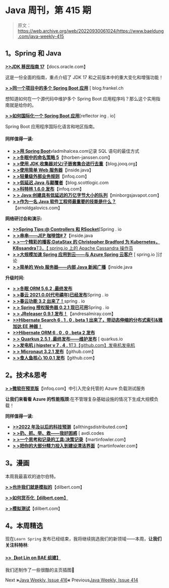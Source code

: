 # Java 周刊，第 415 期

> 原文：<https://web.archive.org/web/20220930061024/https://www.baeldung.com/java-weekly-415>

## 1。Spring 和 Java

[**>>JDK 移民指南 17**](https://web.archive.org/web/20220627183310/https://docs.oracle.com/en/java/javase/17/migrate/getting-started.html)【docs.oracle.com】

这是一份全面的指南，重点介绍了 JDK 17 和之前版本中的重大变化和增强功能！

[**> >同一个项目中的多个 Spring Boot 应用**](https://web.archive.org/web/20220627183310/https://blog.frankel.ch/multiple-spring-boot-apps-same-project/) [ blog.frankel.ch

想知道如何在一个源代码中维护多个 Spring Boot 应用程序吗？那么这个实用指南就是给你的。

[**> >如何国际化一个 Spring Boot 应用**](https://web.archive.org/web/20220627183310/https://reflectoring.io/spring-boot-internationalization/)[reflector ing . io]

Spring Boot 应用程序国际化语言和地区指南。

#### 同样值得一读:

*   [**> >用 Spring Boot**](https://web.archive.org/web/20220627183310/https://vladmihalcea.com/log-sql-spring-boot/)vladmihalcea.com记录 SQL 语句的最佳方式
*   [**> >冬眠中的命名策略 5**](https://web.archive.org/web/20220627183310/https://thorben-janssen.com/naming-strategies-in-hibernate-5/)【thorben-janssen.com】
*   [**> >使用 JDK 收集器对父/子嵌套集合进行去重**](https://web.archive.org/web/20220627183310/https://blog.jooq.org/using-jdk-collectors-to-de-duplicate-parent-child-nested-collections/)【blog.jooq.org】
*   [**> >使用简单 Web 服务器**](https://web.archive.org/web/20220627183310/https://inside.java/2021/12/06/working-with-the-simple-web-server/)【inside.java】
*   [**> >轻量级外部业务规则**](https://web.archive.org/web/20220627183310/https://www.infoq.com/articles/java-external-rules-engine/)【infoq.com】
*   [**> >低延迟 Java 与颠覆者**](https://web.archive.org/web/20220627183310/https://blog.scottlogic.com/2021/12/01/disruptor.html)【blog.scottlogic.com
*   [**> >科特林 1.6.0 发布**](https://web.archive.org/web/20220627183310/https://www.infoq.com/news/2021/12/kotlin-1-6-0-released)【infoq.com】
*   [**> > Java:创建具有低延迟的万亿字节大小的队列**](https://web.archive.org/web/20220627183310/https://minborgsjavapot.blogspot.com/2021/12/java-creating-terabyte-sized-queues.html)【minborgsjavapot.com】
*   [**> >作为一名 Java 软件工程师最重要的技能是什么？**](https://web.archive.org/web/20220627183310/https://arnoldgalovics.com/what-are-the-most-important-skills-as-a-java-software-engineer/)【arnoldgalovics.com】

**网络研讨会和演示:**

*   [**>>Spring Tips:@ Controllers 和 RSocket**](https://web.archive.org/web/20220627183310/https://spring.io/blog/2021/12/01/spring-tips-controllers-and-rsocket)[Spring . io
*   [**> >串串——JEP 咖啡馆# 7**](https://web.archive.org/web/20220627183310/https://inside.java/2021/12/09/jepcafe7/)【inside.java
*   [**> >一个精彩的播客:DataStax 的 Christopher Bradford 为 Kubernetes，K8ssandra**T3，【 spring.io 上的 Apache Cassandra 操作员](https://web.archive.org/web/20220627183310/https://spring.io/blog/2021/12/02/a-bootiful-podcast-datastax-s-christopher-bradford-on-the-apache-cassandra-operator-for-kubernetes-k8ssandra)
*   [**> >大规模加速 Spring 应用到云——与 Azure Spring 云客户**](https://web.archive.org/web/20220627183310/https://spring.io/blog/2021/12/01/accelerate-spring-apps-to-cloud-at-scale-discussion-with-azure-spring-cloud-customers) [ spring.io ]讨论
*   [**> >简单的 Web 服务器——内部 Java 新闻广播**](https://web.archive.org/web/20220627183310/https://inside.java/2021/12/02/insidejava-newscast-016/)【inside.java

**升级时间:**

*   [**> >冬眠 ORM 5.6.2 .最终发布**](https://web.archive.org/web/20220627183310/https://in.relation.to/2021/12/08/hibernate-orm-562/)
*   [**> >春云 2021.0.0(代号禧年)已经发布**](https://web.archive.org/web/20220627183310/https://spring.io/blog/2021/12/02/spring-cloud-2021-0-0-codename-jubilee-has-been-released)Spring . io
*   [**> >春云功能 3.2 出来了！**](https://web.archive.org/web/20220627183310/https://spring.io/blog/2021/12/02/spring-cloud-function-3-2-is-out)spring . io
*   [**> > Spring 授权服务器 0.2.1 现已可用**](https://web.archive.org/web/20220627183310/https://spring.io/blog/2021/12/01/spring-authorization-server-0-2-1-available-now)Spring . io
*   [**> > JReleaser 0.9.1 发布！**](https://web.archive.org/web/20220627183310/https://andresalmiray.com/jreleaser-0-9-1-released/)【andresalmiray.com】
*   [**>>Hibernate Search 6 . 1 . 0 . beta 1 出来了，带动态伸缩的分布式索引&雅加达 EE 神器！**](https://web.archive.org/web/20220627183310/https://in.relation.to/2021/12/06/hibernate-search-6-1-0-Beta1/)
*   [**>>Hibernate ORM 6 . 0 . 0 . beta 2 发布**](https://web.archive.org/web/20220627183310/https://in.relation.to/2021/12/02/orm-600-beta2/)
*   [**> > Quarkus 2.5.1 .最终发布——维护发布**](https://web.archive.org/web/20220627183310/https://quarkus.io/blog/quarkus-2-5-1-final-released/) [ quarkus.io
*   [**> >发电机 j hipster v 7 . 4 . 1**T3【github.com】发电机发电机](https://web.archive.org/web/20220627183310/https://github.com/jhipster/generator-jhipster/releases)
*   [**> > Micronaut 3.2.1 发布**](https://web.archive.org/web/20220627183310/https://github.com/micronaut-projects/micronaut-core/releases)【github.com】
*   [**> >食人鱼核心 10.0.1 发布**](https://web.archive.org/web/20220627183310/https://github.com/PiranhaCMS/piranha.core/releases)【github.com】

## 2。技术&思考

[**> >微软在预览版**](https://web.archive.org/web/20220627183310/https://www.infoq.com/news/2021/12/azure-load-testing-preview/)【infoq.com】中引入完全托管的 Azure 负载测试服务

**让我们来看看 Azure 的性能瓶颈**:在不管理复杂基础设施的情况下生成大规模负载！

**同样值得一读:**

*   [**>>2022 年及以后的科技预测**](https://web.archive.org/web/20220627183310/https://www.allthingsdistributed.com/2021/12/tech-prediction-for-2022-and-beyond.html)【allthingsdistributed.com】
*   [**> >扔、抓、举、救——我好困惑**](https://web.archive.org/web/20220627183310/https://avdi.codes/throw-catch-raise-rescue-im-so-confused/) [ avdi.codes
*   [**> >一个思考和记录的工具:决策记录**](https://web.archive.org/web/20220627183310/https://martinfowler.com/articles/scaling-architecture-conversationally.html#1.AThinkingAndRecordingToolDecisionRecords)【martinfowler.com】
*   [**> >把你的大部分精力投入到建设清洁界面**](https://web.archive.org/web/20220627183310/https://martinfowler.com/articles/cant-buy-integration.html#PutMostOfYourEnergyIntoBuildingCleanInterfaces)【martinfowler.com】

## 3。漫画

本周我最喜欢的迪尔伯特。

[**> >也许我们就是模拟的**](https://web.archive.org/web/20220627183310/https://dilbert.com/strip/2021-12-03)【dilbert.com】

[**> >如何货币化【dilbert.com】**](https://web.archive.org/web/20220627183310/https://dilbert.com/strip/2021-12-04)

[**> >模拟测试**](https://web.archive.org/web/20220627183310/https://dilbert.com/strip/2021-12-07)【dilbert.com】

## 4。本周精选

现在`Learn Spring` 发布已经结束，我将继续挑选我们的新领域——本周，**让我们关注科特林**:

#### [>>【kot Lin on BAE 组建】](/web/20220627183310/https://www.baeldung.com/kotlin/)

我们还制作了一些很酷的主页插图🙂

Next **»**[Java Weekly, Issue 416](/web/20220627183310/https://www.baeldung.com/java-weekly-416)**«** Previous[Java Weekly, Issue 414](/web/20220627183310/https://www.baeldung.com/java-weekly-414)